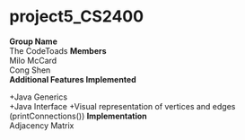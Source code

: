 # project5_CS2400
**Group Name**   
The CodeToads
**Members**  
Milo McCard  
Cong Shen  
**Additional Features Implemented**

+Java Generics  
+Java Interface
+Visual representation of vertices and edges (printConnections())
**Implementation**  
Adjacency Matrix
